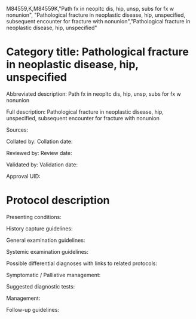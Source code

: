 M84559,K,M84559K,"Path fx in neopltc dis, hip, unsp, subs for fx w nonunion", "Pathological fracture in neoplastic disease, hip, unspecified, subsequent encounter for fracture with nonunion","Pathological fracture in neoplastic disease, hip, unspecified"
# Category title: Pathological fracture in neoplastic disease, hip, unspecified

Abbreviated description: Path fx in neopltc dis, hip, unsp, subs for fx w nonunion

Full description: Pathological fracture in neoplastic disease, hip, unspecified, subsequent encounter for fracture with nonunion

Sources:

Collated by:
Collation date:

Reviewed by:
Review date:

Validated by:
Validation date:

Approval UID:

# Protocol description

Presenting conditions:

History capture guidelines:

General examination guidelines:

Systemic examination guidelines:

Possible differential diagnoses with links to related protocols:

Symptomatic / Palliative management:

Suggested diagnostic tests:

Management:

Follow-up guidelines:
